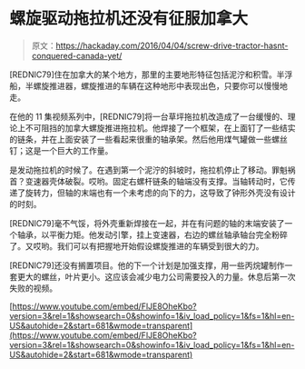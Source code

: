 # 螺旋驱动拖拉机还没有征服加拿大

> 原文：<https://hackaday.com/2016/04/04/screw-drive-tractor-hasnt-conquered-canada-yet/>

[REDNIC79]住在加拿大的某个地方，那里的主要地形特征包括泥泞和积雪。半浮船，半螺旋推进器，螺旋推进的车辆在这种地形中表现出色，只要你可以慢慢地走。

在他的 11 集视频系列中，[REDNIC79]将一台草坪拖拉机改造成了一台缓慢的、理论上不可阻挡的加拿大螺旋推进拖拉机。他焊接了一个框架，在上面钉了一些结实的链条，并在上面安装了一些看起来很重的轴承架。然后他用煤气罐做一些螺丝钉；这是一个巨大的工作量。

是发动拖拉机的时候了。在遇到第一个泥泞的斜坡时，拖拉机停止了移动。罪魁祸首？变速器壳体破裂。哎哟。固定右螺杆链条的轴端没有支撑。当轴转动时，它传递了旋转力，但轴的末端也有一个未考虑的向下的力，这导致了钟形外壳没有设计的时刻。

[REDNIC79]毫不气馁，将外壳重新焊接在一起，并在有问题的轴的末端安装了一个轴承，以平衡力矩。他发动引擎，挂上变速器，右边的螺丝轴承轴台完全粉碎了。又哎哟。我们可以有把握地开始假设螺旋推进的车辆受到很大的力。

[REDNIC79]还没有搁置项目。他的下一个计划是加强支撑，用一些丙烷罐制作一套更大的螺丝，叶片更小。这应该会减少电力公司需要投入的力量。休息后第一次失败的视频。

 [https://www.youtube.com/embed/FlJE8OheKbo?version=3&rel=1&showsearch=0&showinfo=1&iv_load_policy=1&fs=1&hl=en-US&autohide=2&start=681&wmode=transparent](https://www.youtube.com/embed/FlJE8OheKbo?version=3&rel=1&showsearch=0&showinfo=1&iv_load_policy=1&fs=1&hl=en-US&autohide=2&start=681&wmode=transparent)

